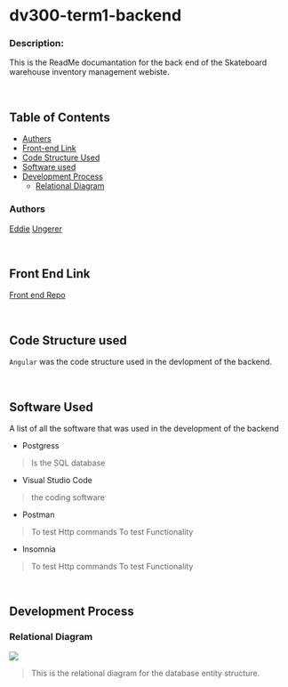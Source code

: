 # dv300-term1-backend

### Description:
This is the ReadMe documantation for the back end of the Skateboard warehouse inventory management webiste.

<br>

## Table of Contents

- [Authers](#authors)
- [Front-end Link](#front-end-link)
- [Code Structure Used](#code-structure-used)
- [Software used](#software-used)
- [Development Process](#development-process)
    - [Relational Diagram](#relational-diagram)


### Authors
[Eddie](https://github.com/eddiesosera)
[Ungerer](https://github.com/Ungerer221)

<br>

## Front End Link
[Front end Repo](https://github.com/eddiesosera/dv300-term1)

<br>

## Code Structure used 

```Angular``` was the code structure used in the devlopment of the backend.

<br>

## Software Used

A list of all the software that was used in the development of the backend 

- Postgress
> Is the SQL database 

- Visual Studio Code
> the coding software

- Postman 
> To test Http commands To test Functionality

- Insomnia 
> To test Http commands To test Functionality

<br>

## Development Process

### Relational Diagram

<img src="ReadMeAssets\database Architecture.png">

> This is the relational diagram for the database entity structure.